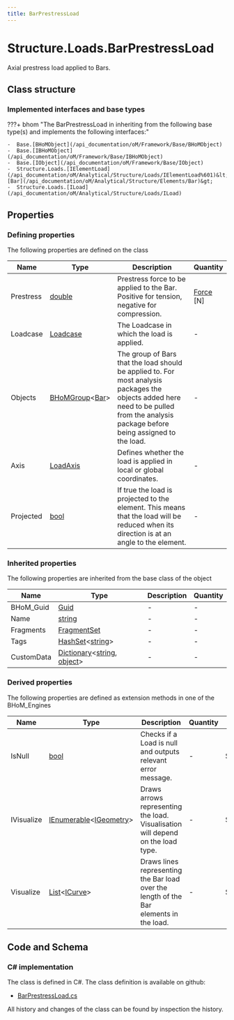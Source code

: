 ```yaml
---
title: BarPrestressLoad
---
```


# Structure.Loads.BarPrestressLoad

Axial prestress load applied to Bars.

## Class structure

### Implemented interfaces and base types

???+ bhom "The BarPrestressLoad in inheriting from the following base type(s) and implements the following interfaces:"

    -  Base.[BHoMObject](/api_documentation/oM/Framework/Base/BHoMObject)
    -  Base.[IBHoMObject](/api_documentation/oM/Framework/Base/IBHoMObject)
    -  Base.[IObject](/api_documentation/oM/Framework/Base/IObject)
    -  Structure.Loads.[IElementLoad](/api_documentation/oM/Analytical/Structure/Loads/IElementLoad%601)&lt;Structure.Elements.[Bar](/api_documentation/oM/Analytical/Structure/Elements/Bar)&gt;
    -  Structure.Loads.[ILoad](/api_documentation/oM/Analytical/Structure/Loads/ILoad)


## Properties



### Defining properties

The following properties are defined on the class

| Name             | Type             | Description      | Quantity         |
|------------------|------------------|------------------|------------------|
| Prestress | [double](https://learn.microsoft.com/en-us/dotnet/api/System.Double?view=netstandard-2.0) | Prestress force to be applied to the Bar. Positive for tension, negative for compression. | [Force](/api_documentation/oM/Dimensional/Quantities/Attributes/Force) [N] |
| Loadcase | [Loadcase](/api_documentation/oM/Analytical/Structure/Loads/Loadcase) | The Loadcase in which the load is applied. | - |
| Objects | [BHoMGroup](/api_documentation/oM/Framework/Base/BHoMGroup%601)&lt;[Bar](/api_documentation/oM/Analytical/Structure/Elements/Bar)&gt; | The group of Bars that the load should be applied to. For most analysis packages the objects added here need to be pulled from the analysis package before being assigned to the load. | - |
| Axis | [LoadAxis](/api_documentation/oM/Analytical/Structure/Loads/LoadAxis) | Defines whether the load is applied in local or global coordinates. | - |
| Projected | [bool](https://learn.microsoft.com/en-us/dotnet/api/System.Boolean?view=netstandard-2.0) | If true the load is projected to the element. This means that the load will be reduced when its direction is at an angle to the element. | - |


### Inherited properties
The following properties are inherited from the base class of the object

| Name             | Type             | Description      | Quantity         |
|------------------|------------------|------------------|------------------|
| BHoM_Guid | [Guid](https://learn.microsoft.com/en-us/dotnet/api/System.Guid?view=netstandard-2.0) | - | - |
| Name | [string](https://learn.microsoft.com/en-us/dotnet/api/System.String?view=netstandard-2.0) | - | - |
| Fragments | [FragmentSet](/api_documentation/oM/Framework/Base/FragmentSet) | - | - |
| Tags | [HashSet](https://learn.microsoft.com/en-us/dotnet/api/System.Collections.Generic.HashSet-1?view=netstandard-2.0)&lt;[string](https://learn.microsoft.com/en-us/dotnet/api/System.String?view=netstandard-2.0)&gt; | - | - |
| CustomData | [Dictionary](https://learn.microsoft.com/en-us/dotnet/api/System.Collections.Generic.Dictionary-2?view=netstandard-2.0)&lt;[string](https://learn.microsoft.com/en-us/dotnet/api/System.String?view=netstandard-2.0), [object](https://learn.microsoft.com/en-us/dotnet/api/System.Object?view=netstandard-2.0)&gt; | - | - |


### Derived properties

The following properties are defined as extension methods in one of the BHoM_Engines

| Name             | Type             | Description      | Quantity         | Engine           |
|------------------|------------------|------------------|------------------|------------------|
| IsNull | [bool](https://learn.microsoft.com/en-us/dotnet/api/System.Boolean?view=netstandard-2.0) | Checks if a Load is null and outputs relevant error message. | - | Structure_Engine |
| IVisualize | [IEnumerable](https://learn.microsoft.com/en-us/dotnet/api/System.Collections.Generic.IEnumerable-1?view=netstandard-2.0)&lt;[IGeometry](/api_documentation/oM/Dimensional/Geometry/IGeometry)&gt; | Draws arrows representing the load. Visualisation will depend on the load type. | - | Structure_Engine |
| Visualize | [List](https://learn.microsoft.com/en-us/dotnet/api/System.Collections.Generic.List-1?view=netstandard-2.0)&lt;[ICurve](/api_documentation/oM/Dimensional/Geometry/ICurve)&gt; | Draws lines representing the Bar load over the length of the Bar elements in the load. | - | Structure_Engine |


## Code and Schema

### C# implementation

The class is defined in C#. The class definition is available on github:

- [BarPrestressLoad.cs](https://github.com/BHoM/BHoM/blob/develop/Structure_oM/Loads\BarPrestressLoad.cs)

All history and changes of the class can be found by inspection the history.
